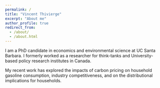 ```yaml
---
permalink: /
title: "Vincent Thivierge"
excerpt: "About me"
author_profile: true
redirect_from: 
  - /about/
  - /about.html
---
```


I am a PhD candidate in economics and environmental science at UC Santa Barbara. I formerly worked as a researcher for think-tanks and University-based policy research institutes in Canada.

My recent work has explored the impacts of carbon pricing on household gasoline consumption, industry competitiveness, and on the distributional implications for households.